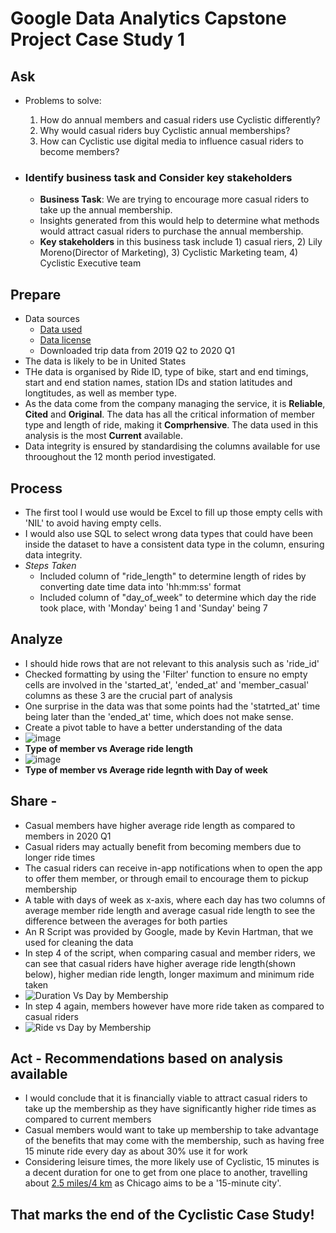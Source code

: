 # Google Data Analytics Capstone Project Case Study 1

## Ask
* Problems to solve:
   1. How do annual members and casual riders use Cyclistic differently?
   2. Why would casual riders buy Cyclistic annual memberships?
   3. How can Cyclistic use digital media to influence casual riders to become members?

* ### Identify business task and Consider key stakeholders

  * **Business Task**: We are trying to encourage more casual riders to take up the annual membership.
  * Insights generated from this would help to determine what methods would attract casual riders to purchase the annual membership.
  * **Key stakeholders** in this business task include 1) casual riers, 2) Lily Moreno(Director of Marketing), 3) Cyclistic Marketing team, 4) Cyclistic Executive team

## Prepare
* Data sources
  * [Data used](https://divvy-tripdata.s3.amazonaws.com/index.html)
  * [Data license](https://ride.divvybikes.com/data-license-agreement)
  * Downloaded trip data from 2019 Q2 to 2020 Q1
* The data is likely to be in United States
* THe data is organised by Ride ID, type of bike, start and end timings, start and end station names, station IDs and station latitudes and longtitudes, as well as member type.
* As the data come from the company managing the service, it is **Reliable**, **Cited** and **Original**. The data has all the critical information of member type and length of ride, making it **Comprhensive**. The data used in this analysis is the most **Current** available.
* Data integrity is ensured by standardising the columns available for use throoughout the 12 month period investigated.

## Process
* The first tool I would use would be Excel to fill up those empty cells with 'NIL' to avoid having empty cells.
* I would also use SQL to select wrong data types that could have been inside the dataset to have a consistent data type in the column, ensuring data integrity.
* *Steps Taken*
   * Included column of "ride_length" to determine length of rides by converting date time data into 'hh:mm:ss' format
   * Included column of "day_of_week" to determine which day the ride took place, with 'Monday' being 1 and 'Sunday' being 7

## Analyze
* I should hide rows that are not relevant to this analysis such as 'ride_id'
* Checked formatting by using the 'Filter' function to ensure no empty cells are involved in the 'started_at', 'ended_at' and 'member_casual' columns as these 3 are the crucial part of analysis
* One surprise in the data was that some points had the 'statrted_at' time being later than the 'ended_at' time, which does not make sense.
* Create a pivot table to have a better understanding of the data
* ![image](https://github.com/dtwl0401/gdc1/assets/107090466/05233dac-757d-4ee3-90e8-1133088fa3f0)
* **Type of member vs Average ride length**
* ![image](https://github.com/dtwl0401/gdc1/assets/107090466/424d043b-6a1d-4908-867e-e7a64047f896)
* **Type of member vs Average ride legnth with Day of week**

## Share - 
* Casual members have higher average ride length as compared to members in 2020 Q1
* Casual riders may actually benefit from becoming members due to longer ride times
* The casual riders can receive in-app notifications when to open the app to offer them member, or through email to encourage them to pickup membership
* A table with days of week as x-axis, where each day has two columns of average member ride length and average casual ride length to see the difference between the averages for both parties
* An R Script was provided by Google, made by Kevin Hartman, that we used for cleaning the data
* In step 4 of the script, when comparing casual and member riders, we can see that casual riders have higher average ride length(shown below), higher median ride length, longer maximum and minimum ride taken
* ![Duration Vs Day by Membership](https://github.com/dtwl0401/gdc1/assets/107090466/f7dd3e1b-e373-4262-b852-24d774764720)
* In step 4 again, members however have more ride taken as compared to casual riders
* ![Ride vs Day by Membership](https://github.com/dtwl0401/gdc1/assets/107090466/5a93fb38-8a82-475a-b460-048b01d2cf99)

## Act - Recommendations based on analysis available
* I would conclude that it is financially viable to attract casual riders to take up the membership as they have significantly higher ride times as compared to current members
* Casual members would want to take up membership to take advantage of the benefits that may come with the membership, such as having free 15 minute ride every day as about 30% use it for work
* Considering leisure times, the more likely use of Cyclistic, 15 minutes is a decent duration for one to get from one place to another, travelling about [2.5 miles/4 km](https://www.metroplanning.org/news/8917/The-15-minute-city-How-close-is-Chicago) as Chicago aims to be a '15-minute city'.

## That marks the end of the Cyclistic Case Study!
